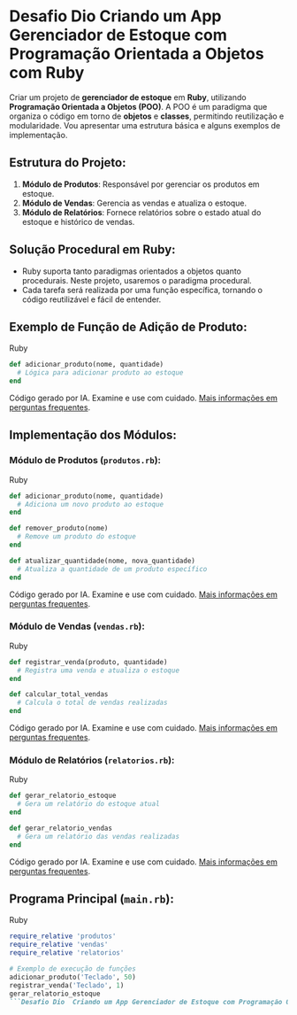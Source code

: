 # Desafio Dio  Criando um App Gerenciador de Estoque com Programação Orientada a Objetos com Ruby



Criar um projeto de **gerenciador de estoque** em **Ruby**, utilizando **Programação Orientada a Objetos (POO)**. A POO é um paradigma que organiza o código em torno de **objetos** e **classes**, permitindo reutilização e modularidade. Vou apresentar uma estrutura básica e alguns exemplos de implementação.



## Estrutura do Projeto:

1. **Módulo de Produtos**: Responsável por gerenciar os produtos em estoque.
2. **Módulo de Vendas**: Gerencia as vendas e atualiza o estoque.
3. **Módulo de Relatórios**: Fornece relatórios sobre o estado atual do estoque e histórico de vendas.



## Solução Procedural em Ruby:

- Ruby suporta tanto paradigmas orientados a objetos quanto procedurais. Neste projeto, usaremos o paradigma procedural.
- Cada tarefa será realizada por uma função específica, tornando o código reutilizável e fácil de entender.



## Exemplo de Função de Adição de Produto:

Ruby



```ruby
def adicionar_produto(nome, quantidade)
  # Lógica para adicionar produto ao estoque
end
```



Código gerado por IA. Examine e use com cuidado. [Mais informações em perguntas frequentes](https://www.bing.com/new#faq).



## Implementação dos Módulos:

### Módulo de Produtos (`produtos.rb`):

Ruby



```ruby
def adicionar_produto(nome, quantidade)
  # Adiciona um novo produto ao estoque
end

def remover_produto(nome)
  # Remove um produto do estoque
end

def atualizar_quantidade(nome, nova_quantidade)
  # Atualiza a quantidade de um produto específico
end
```

Código gerado por IA. Examine e use com cuidado. [Mais informações em perguntas frequentes](https://www.bing.com/new#faq).



### Módulo de Vendas (`vendas.rb`):

Ruby



```ruby
def registrar_venda(produto, quantidade)
  # Registra uma venda e atualiza o estoque
end

def calcular_total_vendas
  # Calcula o total de vendas realizadas
end
```



Código gerado por IA. Examine e use com cuidado. [Mais informações em perguntas frequentes](https://www.bing.com/new#faq).



### Módulo de Relatórios (`relatorios.rb`):

Ruby



```ruby
def gerar_relatorio_estoque
  # Gera um relatório do estoque atual
end

def gerar_relatorio_vendas
  # Gera um relatório das vendas realizadas
end
```

Código gerado por IA. Examine e use com cuidado. [Mais informações em perguntas frequentes](https://www.bing.com/new#faq).

## Programa Principal (`main.rb`):

Ruby



```ruby
require_relative 'produtos'
require_relative 'vendas'
require_relative 'relatorios'

# Exemplo de execução de funções
adicionar_produto('Teclado', 50)
registrar_venda('Teclado', 1)
gerar_relatorio_estoque
```Desafio Dio  Criando um App Gerenciador de Estoque com Programação Orientada a Objetos com Ruby
